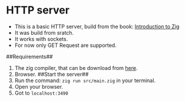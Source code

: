 # HTTP server
- This is a basic HTTP server, build from the book: [Introduction to Zig](https://pedropark99.github.io/zig-book/Chapters/04-http-server.html)
- It was build from sratch.
- It works with sockets.
- For now only GET Request are supported.

##Requirements##
1. The zig compiler, that can be download from [here](https://ziglang.org/download/).
2. Browser.
##Start the server##
1. Run the command: `zig run src/main.zig` in your terminal.
2. Open your browser.
3. Got to `localhost:3490`
